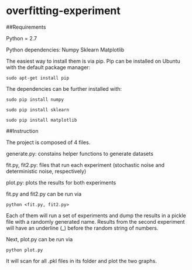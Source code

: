 # overfitting-experiment

##Requirements

Python = 2.7

Python dependencies:
  Numpy
  Sklearn
  Matplotlib
  

The easiest way to install them is via pip. Pip can be installed on Ubuntu with the default package manager:

`sudo apt-get install pip`

The dependencies can be further installed with:

`sudo pip install numpy`

`sudo pip install sklearn`

`sudo pip install matplotlib`

##Instruction

The project is composed of 4 files.

generate.py: constains helper functions to generate datasets

fit.py, fit2.py: files that run each experiment (stochastic noise and deterministic noise, respectively)

plot.py: plots the results for both experiments

fit.py and fit2.py can be run via

`python <fit.py, fit2.py>`

Each of them will run a set of experiments and dump the results in a pickle file with a randomly generated name. Results from the second experiment will have an underline (_) before the random string of numbers.

Next, plot.py can be run via

`python plot.py`

It will scan for all .pkl files in its folder and plot the two graphs.
